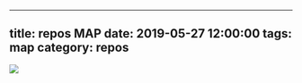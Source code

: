 
---
title: repos MAP
date: 2019-05-27 12:00:00
tags: map
category: repos
---

![](/images/reposMap.svg)
